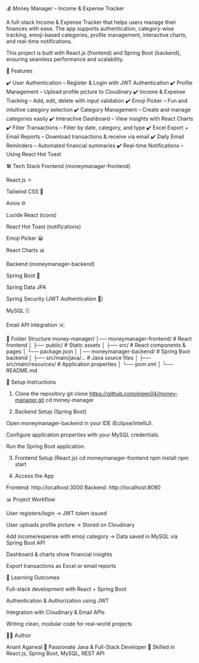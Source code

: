 💰 Money Manager – Income & Expense Tracker

A full-stack Income & Expense Tracker that helps users manage their finances with ease. The app supports authentication, category-wise tracking, emoji-based categories, profile management, interactive charts, and real-time notifications.

This project is built with React.js (frontend) and Spring Boot (backend), ensuring seamless performance and scalability.

🚀 Features

✔️ User Authentication – Register & Login with JWT Authentication
✔️ Profile Management – Upload profile picture to Cloudinary
✔️ Income & Expense Tracking – Add, edit, delete with input validation
✔️ Emoji Picker – Fun and intuitive category selection
✔️ Category Management – Create and manage categories easily
✔️ Interactive Dashboard – View insights with React Charts
✔️ Filter Transactions – Filter by date, category, and type
✔️ Excel Export + Email Reports – Download transactions & receive via email
✔️ Daily Email Reminders – Automated financial summaries
✔️ Real-time Notifications – Using React Hot Toast

🛠 Tech Stack
Frontend (moneymanager-frontend)

React.js ⚛️

Tailwind CSS 🎨

Axios 🌐

Lucide React (icons)

React Hot Toast (notifications)

Emoji Picker 😀

React Charts 📊

Backend (moneymanager-backend)

Spring Boot 🚀

Spring Data JPA

Spring Security (JWT Authentication 🔐)

MySQL 🗄️

Email API Integration ✉️

📂 Folder Structure
money-manager/
│── moneymanager-frontend/   # React frontend
│   ├── public/              # Static assets
│   ├── src/                 # React components & pages
│   └── package.json
│
│── moneymanager-backend/    # Spring Boot backend
│   ├── src/main/java/...    # Java source files
│   ├── src/main/resources/  # Application properties
│   └── pom.xml
│
└── README.md

🔧 Setup Instructions
1. Clone the repository
git clone https://github.com/eigen04/money-manager.git
cd money-manager

2. Backend Setup (Spring Boot)

Open moneymanager-backend in your IDE (Eclipse/IntelliJ).

Configure application.properties with your MySQL credentials.

Run the Spring Boot application.

3. Frontend Setup (React.js)
cd moneymanager-frontend
npm install
npm start

4. Access the App

Frontend: http://localhost:3000
Backend: http://localhost:8080

📊 Project Workflow

User registers/login → JWT token issued

User uploads profile picture → Stored on Cloudinary

Add income/expense with emoji category → Data saved in MySQL via Spring Boot API

Dashboard & charts show financial insights

Export transactions as Excel or email reports

🎯 Learning Outcomes

Full-stack development with React + Spring Boot

Authentication & Authorization using JWT

Integration with Cloudinary & Email APIs

Writing clean, modular code for real-world projects

👨‍💻 Author

Anant Agarwal
📌 Passionate Java & Full-Stack Developer
📌 Skilled in React.js, Spring Boot, MySQL, REST API
